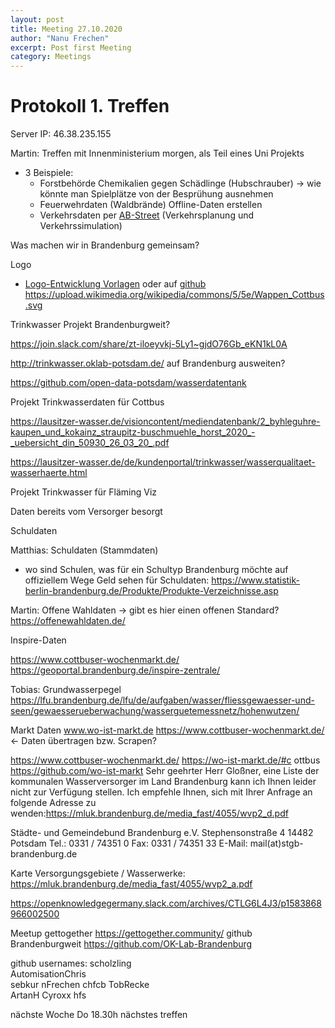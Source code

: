 ```yaml
---
layout: post
title: Meeting 27.10.2020
author: "Nanu Frechen"
excerpt: Post first Meeting
category: Meetings
---
```


# Protokoll 1. Treffen

Server IP: 46.38.235.155

Martin: Treffen mit Innenministerium morgen, als Teil eines Uni Projekts
- 3 Beispiele:
    - Forstbehörde Chemikalien gegen Schädlinge (Hubschrauber) -> wie könnte man
      Spielplätze von der Besprühung ausnehmen
    - Feuerwehrdaten (Waldbrände) Offline-Daten erstellen
    - Verkehrsdaten per [AB-Street](https://github.com/dabreegster/abstreet)
      (Verkehrsplanung und Verkehrssimulation)




Was machen wir in Brandenburg gemeinsam?

Logo
* [Logo-Entwicklung
  Vorlagen](https://discourse.bad-belzig.smart-village.app/t/logo-fuers-ok-lab/66/2)
oder auf [github](https://sebkur.github.io/codefor-logos/)
https://upload.wikimedia.org/wikipedia/commons/5/5e/Wappen_Cottbus.svg




Trinkwasser Projekt Brandenburgweit?

https://join.slack.com/share/zt-iloeyvkj-5Ly1~gjdO76Gb_eKN1kL0A


http://trinkwasser.oklab-potsdam.de/ auf Brandenburg ausweiten?

https://github.com/open-data-potsdam/wasserdatentank

Projekt Trinkwasserdaten für Cottbus

https://lausitzer-wasser.de/visioncontent/mediendatenbank/2_byhleguhre-kaupen_und_kokainz_straupitz-buschmuehle_horst_2020_-_uebersicht_din_50930_26_03_20_.pdf
 
https://lausitzer-wasser.de/de/kundenportal/trinkwasser/wasserqualitaet-wasserhaerte.html

Projekt Trinkwasser für Fläming Viz

Daten bereits vom Versorger besorgt

Schuldaten

Matthias: Schuldaten (Stammdaten)
- wo sind Schulen, was für ein Schultyp
Brandenburg möchte auf offiziellem Wege Geld sehen für Schuldaten:
https://www.statistik-berlin-brandenburg.de/Produkte/Produkte-Verzeichnisse.asp


Martin: Offene Wahldaten -> gibt es hier einen offenen Standard?
https://offenewahldaten.de/

Inspire-Daten

https://www.cottbuser-wochenmarkt.de/
https://geoportal.brandenburg.de/inspire-zentrale/

Tobias: Grundwasserpegel
https://lfu.brandenburg.de/lfu/de/aufgaben/wasser/fliessgewaesser-und-seen/gewaesserueberwachung/wasserguetemessnetz/hohenwutzen/

Markt Daten
www.wo-ist-markt.de
https://www.cottbuser-wochenmarkt.de/ <- Daten übertragen bzw. Scrapen?

https://www.cottbuser-wochenmarkt.de/
https://wo-ist-markt.de/#c
ottbus
https://github.com/wo-ist-markt
Sehr geehrter Herr Gloßner,
eine Liste der kommunalen Wasserversorger im Land Brandenburg kann ich Ihnen
leider nicht zur Verfügung stellen. Ich empfehle Ihnen, sich mit Ihrer Anfrage
an folgende Adresse zu
wenden:https://mluk.brandenburg.de/media_fast/4055/wvp2_d.pdf

Städte- und Gemeindebund Brandenburg e.V. 
Stephensonstraße 4
14482 Potsdam 
Tel.: 0331 / 74351 0
Fax: 0331 / 74351 33 
E-Mail: mail(at)stgb-brandenburg.de

Karte Versorgungsgebiete / Wasserwerke:
https://mluk.brandenburg.de/media_fast/4055/wvp2_a.pdf

https://openknowledgegermany.slack.com/archives/CTLG6L4J3/p1583868966002500


Meetup
gettogether
https://gettogether.community/
github Brandenburgweit
https://github.com/OK-Lab-Brandenburg

github usernames:
    scholzling      
    AutomisationChris        
    sebkur
    nFrechen
    chfcb
    TobRecke                               
    ArtanH
    Cyroxx
    hfs
    
nächste Woche Do 18.30h nächstes treffen

